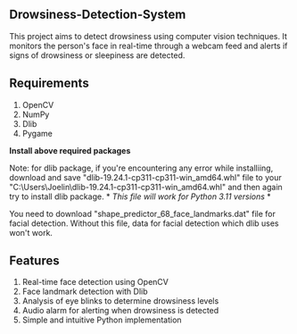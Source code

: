## Drowsiness-Detection-System
This project aims to detect drowsiness using computer vision techniques. It monitors the person's face in real-time through a webcam feed and alerts if signs of drowsiness or sleepiness are detected.

## Requirements
1. OpenCV
2. NumPy
3. Dlib
4. Pygame

**Install above required packages**


Note: for dlib package, if you're encountering any error while installiing, download and save "dlib-19.24.1-cp311-cp311-win_amd64.whl" file to your "C:\Users\Joelin\dlib-19.24.1-cp311-cp311-win_amd64.whl" and then again try to install dlib package. * *This file will work for Python 3.11 versions* *


You need to download "shape_predictor_68_face_landmarks.dat" file for facial detection. Without this file, data for facial detection which dlib uses won't work.

## Features
1. Real-time face detection using OpenCV
2. Face landmark detection with Dlib
3. Analysis of eye blinks to determine drowsiness levels
4. Audio alarm for alerting when drowsiness is detected
5. Simple and intuitive Python implementation
